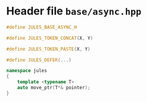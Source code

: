 ---
---

# Header file `base/async.hpp`<a id="base/async.hpp"></a>

``` cpp
#define JULES_BASE_ASYNC_H

#define JULES_TOKEN_CONCAT(X, Y)

#define JULES_TOKEN_PASTE(X, Y)

#define JULES_DEFER(...)

namespace jules
{
    template <typename T>
    auto move_ptr(T*& pointer);
}
```
